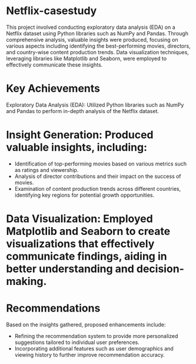 # Netflix-casestudy
This project involved conducting exploratory data analysis (EDA) on a Netflix dataset using Python libraries such as NumPy and Pandas. Through comprehensive analysis, valuable insights were produced, focusing on various aspects including identifying the best-performing movies, directors, and country-wise content production trends. Data visualization techniques, leveraging libraries like Matplotlib and Seaborn, were employed to effectively communicate these insights.
# Key Achievements
Exploratory Data Analysis (EDA): Utilized Python libraries such as NumPy and Pandas to perform in-depth analysis of the Netflix dataset.

# Insight Generation: Produced valuable insights, including:

- Identification of top-performing movies based on various metrics such as ratings and viewership.
- Analysis of director contributions and their impact on the success of movies.
- Examination of content production trends across different countries, identifying key regions for potential growth opportunities.
  
# Data Visualization: Employed Matplotlib and Seaborn to create visualizations that effectively communicate findings, aiding in better understanding and decision-making.

# Recommendations
Based on the insights gathered, proposed enhancements include:
- Refining the recommendation system to provide more personalized suggestions tailored to individual user preferences.
- Incorporating additional features such as user demographics and viewing history to further improve recommendation accuracy.
